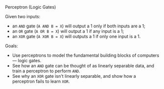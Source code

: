 Perceptron (Logic Gates)

Given two inputs: 
- an `AND` gate (`A AND B = X`) will output a 1 only if both inputs are a 1;
- an `OR` gate (`A OR B = X`) will output a 1 if any input is a 1;
- an `XOR` gate (`A XOR B = X`) will outputs a 1 if only one input is a 1.

Goals:
- Use perceptrons to model the fundamental building blocks of computers — logic gates.
- See how an `AND` gate can be thought of as linearly separable data, and train a perceptron to perform `AND`.
- See why an `XOR` gate isn't linearly separable, and show how a perceptron fails to learn `XOR`.